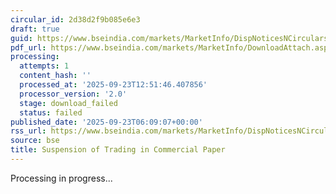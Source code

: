 ```yaml
---
circular_id: 2d38d2f9b085e6e3
draft: true
guid: https://www.bseindia.com/markets/MarketInfo/DispNoticesNCirculars.aspx?Noticeid={336B5CDB-78C3-4463-BD5C-AE5A9A9A0478}&noticeno=20250923-7&dt=09/23/2025&icount=7&totcount=55&flag=0
pdf_url: https://www.bseindia.com/markets/MarketInfo/DownloadAttach.aspx?id=20250923-7&attachedId=
processing:
  attempts: 1
  content_hash: ''
  processed_at: '2025-09-23T12:51:46.407856'
  processor_version: '2.0'
  stage: download_failed
  status: failed
published_date: '2025-09-23T06:09:07+00:00'
rss_url: https://www.bseindia.com/markets/MarketInfo/DispNoticesNCirculars.aspx?Noticeid={336B5CDB-78C3-4463-BD5C-AE5A9A9A0478}&noticeno=20250923-7&dt=09/23/2025&icount=7&totcount=55&flag=0
source: bse
title: Suspension of Trading in Commercial Paper
---
```


Processing in progress...